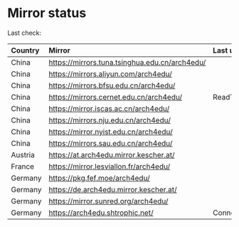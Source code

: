 <script src="./time.js"></script>
# Mirror status
Last check: <script type="text/javascript">localize(1760484113.2382338);</script>

|Country|Mirror|Last update|
|:------|:-----|:----------|
|China|https://mirrors.tuna.tsinghua.edu.cn/arch4edu/|<script type="text/javascript">localize(1760467431);</script>|
|China|https://mirrors.aliyun.com/arch4edu/|<script type="text/javascript">localize(1760467431);</script>|
|China|https://mirrors.bfsu.edu.cn/arch4edu/|<script type="text/javascript">localize(1760467431);</script>|
|China|https://mirrors.cernet.edu.cn/arch4edu/|ReadTimeout|
|China|https://mirror.iscas.ac.cn/arch4edu/|<script type="text/javascript">localize(1760467431);</script>|
|China|https://mirrors.nju.edu.cn/arch4edu/|<script type="text/javascript">localize(1760381009);</script>|
|China|https://mirror.nyist.edu.cn/arch4edu/|<script type="text/javascript">localize(1760424309);</script>|
|China|https://mirrors.sau.edu.cn/arch4edu/|<script type="text/javascript">localize(1756795646);</script>|
|Austria|https://at.arch4edu.mirror.kescher.at/|<script type="text/javascript">localize(1760467431);</script>|
|France|https://mirror.lesviallon.fr/arch4edu/|<script type="text/javascript">localize(1760424309);</script>|
|Germany|https://pkg.fef.moe/arch4edu/|<script type="text/javascript">localize(1760467431);</script>|
|Germany|https://de.arch4edu.mirror.kescher.at/|<script type="text/javascript">localize(1760467431);</script>|
|Germany|https://mirror.sunred.org/arch4edu/|<script type="text/javascript">localize(1760467431);</script>|
|Germany|https://arch4edu.shtrophic.net/|ConnectionError|

<script src="./tablefilter/tablefilter.js"></script>
<script src="./table.js"></script>
